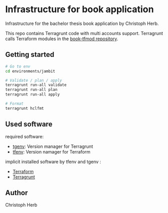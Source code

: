 # Infrastructure for book application

Infrastructure for the bachelor thesis book application by Christoph Herb.

This repo contains Terragrunt code with multi accounts support. Terragrunt calls Terraform modules in the
[book-tfmod repository](https://github.com/cherb/book-tfmod).

## Getting started

```bash
# Go to env
cd environments/jambit

# Validate / plan / apply
terragrunt run-all validate
terragrunt run-all plan
terragrunt run-all apply

# Format
terragrunt hclfmt
```

## Used software

required software:

- [tgenv](https://github.com/cunymatthieu/tgenv): Version manager for Terragrunt
- [tfenv](https://github.com/tfutils/tfenv): Version namager for Terraform

implicit installed software by tfenv and tgenv :

- [Terraform](https://learn.hashicorp.com/tutorials/terraform/install-cli)
- [Terragrunt](https://terragrunt.gruntwork.io/docs/getting-started/install/)

## Author

Christoph Herb
